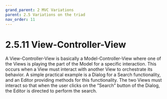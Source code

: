 ```yaml
---
grand_parent: 2 MVC Variations
parent: 2.5 Variations on the triad
nav_order: 11
---
```

# 2.5.11 View-Controller-View

A View-Controller-View is basically a Model-Controller-View where one of the
Views is playing the part of the Model for a specific interaction. This occurs
when a View must interact with another View to orchestrate its behavior.  A
simple practical example is a Dialog for a Search functionality, and an Editor
providing methods for this functionality. The two Views must interact so that
when the user clicks on the “Search” button of the Dialog, the Editor is
directed to perform the search. 

